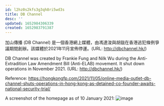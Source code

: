 ```yaml
---
id: l2hz0s2kfs3g3qh8ri5wd3s
title: DB Channel
desc: ''
updated: 1652984306339
created: 1652983791387
---
```


加山傳播 (DB Channel) 是一個香港網上媒體，由馮達浚與胡戩在香港逃犯條例爭議期間創辦。該媒體於2021年11月宣佈停運。(URL: http://dbchannel.hk/)

DB Channel was created by Frankie Fung and Nilk Wu during the Anti-Extradition Law Amendment Bill (Anti-ELAB) movement. It shut down operations in November 2021. (URL: http://dbchannel.hk/)

Reference:
https://hongkongfp.com/2021/11/05/online-media-outlet-db-channel-shuts-operations-in-hong-kong-as-detained-co-founder-awaits-national-security-trial/

A screenshot of the homepage as of 10 January 2021:
![image](https://user-images.githubusercontent.com/103475460/169372969-f8b8fc57-c4bd-44d0-bd0a-9348f15e50ba.png)
